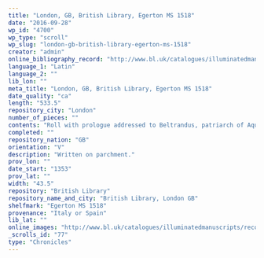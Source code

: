 ```yaml
---
title: "London, GB, British Library, Egerton MS 1518"
date: "2016-09-28"
wp_id: "4700"
wp_type: "scroll"
wp_slug: "london-gb-british-library-egerton-ms-1518"
creator: "admin"
online_bibliography_record: "http://www.bl.uk/catalogues/illuminatedmanuscripts/record.asp?MSID=18412&CollID=28&NStart=1518"
language_1: "Latin"
language_2: ""
lib_lon: ""
meta_title: "London, GB, British Library, Egerton MS 1518"
date_quality: "ca"
length: "533.5"
repository_city: "London"
number_of_pieces: ""
contents: "Roll with prologue addressed to Beltrandus, patriarch of Aquileia, dated 1348. Includes list of popes and emperors at the end of the roll."
completed: ""
repository_nation: "GB"
orientation: "V"
description: "Written on parchment."
prov_lon: ""
date_start: "1353"
prov_lat: ""
width: "43.5"
repository: "British Library"
repository_name_and_city: "British Library, London GB"
shelfmark: "Egerton MS 1518"
provenance: "Italy or Spain"
lib_lat: ""
online_images: "http://www.bl.uk/catalogues/illuminatedmanuscripts/record.asp?MSID=18412&CollID=28&NStart=1518"
_scrolls_id: "77"
type: "Chronicles"
---
```



